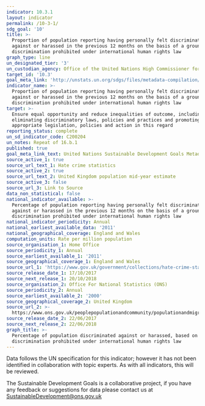 ```yaml
---
indicator: 10.3.1
layout: indicator
permalink: /10-3-1/
sdg_goal: '10'
title: >-
  Proportion of population reporting having personally felt discriminated
  against or harassed in the previous 12 months on the basis of a ground of
  discrimination prohibited under international human rights law
graph_type: line
un_designated_tier: '3'
un_custodian_agency: Office of the United Nations High Commissioner for Human Rights (OHCHR)
target_id: '10.3'
goal_meta_link: 'http://unstats.un.org/sdgs/files/metadata-compilation/Metadata-Goal-10.pdf'
indicator_name: >-
  Proportion of population reporting having personally felt discriminated
  against or harassed in the previous 12 months on the basis of a ground of
  discrimination prohibited under international human rights law
target: >-
  Ensure equal opportunity and reduce inequalities of outcome, including by
  eliminating discriminatory laws, policies and practices and promoting
  appropriate legislation, policies and action in this regard
reporting_status: complete
un_sd_indicator_code: C200204
un_notes: Repeat of 16.b.1
published: true
goal_meta_link_text: United Nations Sustainable Development Goals Metadata (pdf 564kB)
source_active_1: true
source_url_text_1: Hate crime statistics
source_active_2: true
source_url_text_2: United Kingdom population mid-year estimate
source_active_3: false
source_url_3: Link to Source
data_non_statistical: false
national_indicator_available: >-
  Percentage of population reporting having personally felt discriminated
  against or harassed in the previous 12 months on the basis of a ground of
  discrimination prohibited under international human rights law
national_indicator_periodicity: Annual
national_earliest_available_data: '2011'
national_geographical_coverage: England and Wales
computation_units: Rate per million population
source_organisation_1: Home Office
source_periodicity_1: Annual
source_earliest_available_1: '2011'
source_geographical_coverage_1: England and Wales
source_url_1: 'https://www.gov.uk/government/collections/hate-crime-statistics'
source_release_date_1: 17/10/2017
source_next_release_1: 20/10/2018
source_organisation_2: Office For National Statistics (ONS)
source_periodicity_2: Annual
source_earliest_available_2: '2000'
source_geographical_coverage_2: United Kingdom
source_url_2: >-
  https://www.ons.gov.uk/peoplepopulationandcommunity/populationandmigration/populationestimates/timeseries/ukpop/pop 
source_release_date_2: 22/06/2017
source_next_release_2: 22/06/2018
graph_title: >-
  Percentage of population discriminated against or harassed, based on
  discrimination prohibited under international human rights law
---
```


Data follows the UN specification for this indicator; however it has not been identified in collaboration with topic experts. As with all indicators, this will be reviewed.

The Sustainable Development Goals is a collaborative project, if you have any feedback or suggestions for data please contact us at <SustainableDevelopment@ons.gov.uk>
